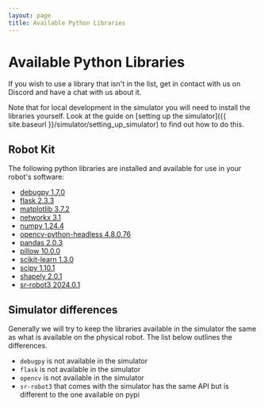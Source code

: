 ```yaml
---
layout: page
title: Available Python Libraries
---
```


<!-- Simulator libraries https://github.com/srobo/competition-simulator/blob/main/libraries.txt -->
<!-- Robot image libraries https://github.com/srobo/robot-image/blob/main/files/python/libraries.txt -->
<!-- Robot image requirements https://github.com/srobo/robot-image/blob/main/files/python/requirements.txt -->

# Available Python Libraries

If you wish to use a library that isn't in the list, get in contact with us on Discord and have a chat with us about it.

<div class="info" markdown="1">
Note that for local development in the simulator you will need to install the libraries yourself.
Look at the guide on [setting up the simulator]({{ site.baseurl }}/simulator/setting_up_simulator) to find out how to do this.
</div>


## Robot Kit

The following python libraries are installed and available for use in your robot's software:

<!-- cspell:disable -->
* [debugpy 1.7.0](https://pypi.org/project/debugpy)
* [flask 2.3.3](https://pypi.org/project/flask)
* [matplotlib 3.7.2](https://pypi.org/project/matplotlib)
* [networkx 3.1](https://pypi.org/project/networkx)
* [numpy 1.24.4](https://pypi.org/project/numpy)
* [opencv-python-headless 4.8.0.76](https://pypi.org/project/opencv-python-headless)
* [pandas 2.0.3](https://pypi.org/project/pandas)
* [pillow 10.0.0](https://pypi.org/project/pillow)
* [scikit-learn 1.3.0](https://pypi.org/project/scikit-learn)
* [scipy 1.10.1](https://pypi.org/project/scipy)
* [shapely 2.0.1](https://pypi.org/project/shapely)
* [sr-robot3 2024.0.1](https://pypi.org/project/sr-robot3)
<!-- cspell:enable -->


## Simulator differences

Generally we will try to keep the libraries available in the simulator the same as what is available on the physical robot.
The list below outlines the differences.

<!-- cspell:disable -->
* `debugpy` is not available in the simulator
* `flask` is not available in the simulator
* `opencv` is not available in the simulator
* `sr-robot3` that comes with the simulator has the same API but is different to the one available on pypi
<!-- cspell:enable -->

